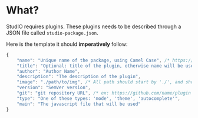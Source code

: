 # What?
StudIO requires plugins. These plugins needs to be described through a JSON file called `studio-package.json`.

Here is the template it should **imperatively** follow:
```js
{
	"name": "Unique name of the package, using Camel Case", /* https://en.wikipedia.org/wiki/Camel_case */
	"title": "Optional: title of the plugin, otherwise name will be used",
	"author": "Author Name",
	"description": "The description of the plugin",
	"image": "./path/to/img", /* All path should start by './', and should point to JPEG or PNG images */
	"version": "SemVer version",
	"git": "git repository URL", /* ex: https://github.com/name/plugin */
	"type": "One of these types: 'mode', 'theme', 'autocomplete'",
	"main": "The javascript file that will be used"
}
```